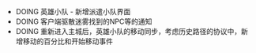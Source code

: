 - DOING 英雄小队 - 新增派遣小队界面
- DOING 客户端驱散迷雾找到的NPC等的通知
- DOING 重新进入主城后，英雄小队的移动同步，考虑历史路径的协议中，新增移动的百分比和开始移动事件